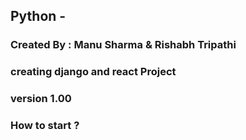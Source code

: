 ## Python - 
### Created By : Manu Sharma & Rishabh Tripathi
### creating django and react Project
### version 1.00


### How to start ?
 

